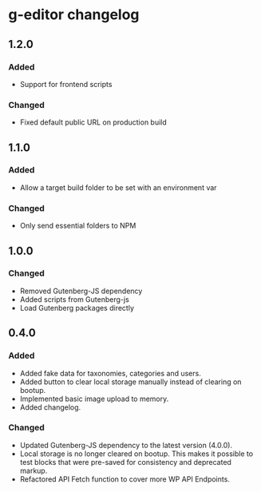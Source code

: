 # g-editor changelog

## 1.2.0

### Added
- Support for frontend scripts

### Changed
- Fixed default public URL on production build


## 1.1.0

### Added
- Allow a target build folder to be set with an environment var

### Changed
- Only send essential folders to NPM


## 1.0.0

### Changed
- Removed Gutenberg-JS dependency
- Added scripts from Gutenberg-js
- Load Gutenberg packages directly


## 0.4.0

### Added
- Added fake data for taxonomies, categories and users.
- Added button to clear local storage manually instead of clearing on bootup.
- Implemented basic image upload to memory.
- Added changelog.

### Changed
- Updated Gutenberg-JS dependency to the latest version (4.0.0).
- Local storage is no longer cleared on bootup. This makes it possible to test blocks that were pre-saved for consistency and deprecated markup.
- Refactored API Fetch function to cover more WP API Endpoints.
